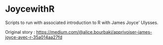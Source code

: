 # JoycewithR

Scripts to run with associated introduction to R with James Joyce' Ulysses.

Original story : https://medium.com/@alice.bourbaki/apprivoiser-james-joyce-avec-r-35a014aa27fd
